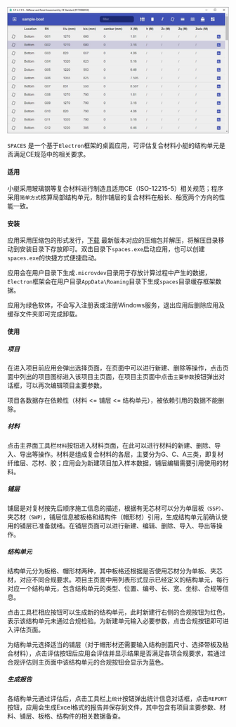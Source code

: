 ![spaces main ui](./images/spaces-main.jpg)

`SPACES` 是一个基于`Electron`框架的桌面应用，可评估复合材料小艇的结构单元是否满足CE规范中的相关要求。

#### 适用

小艇采用玻璃钢等复合材料进行制造且适用CE（ISO-12215-5）相关规范；程序采用`简单方式`核算局部结构单元，制作铺层的复合材料在船长、船宽两个方向的性能一致。

#### 安装

应用采用压缩包的形式发行，[下载](https://github.com/microvdev/spaces/releases) 最新版本对应的压缩包并解压，将解压目录移动到安装目录下存放即可。双击目录下`spaces.exe`启动应用，也可以创建`spaces.exe`的快捷方式便捷启动。

应用会在用户目录下生成`.microvdev`目录用于存放计算过程中产生的数据，`Electron`框架会在用户目录`AppData\Roaming`目录下生成`spaces`目录缓存框架数据。

应用为绿色软体，不会写入注册表或注册Windows服务，退出应用后删除应用及缓存文件夹即可完成卸载。

#### 使用

##### 项目

在进入项目前应用会弹出选择页面，在页面中可以进行新建、删除等操作，点击页面中列出的项目图标进入该项目主页面，在项目主页面中点击`主要参数`按钮弹出对话框，可以再次编辑项目主要参数。

项目各数据存在依赖性（材料 <= 铺层 <= 结构单元），被依赖引用的数据不能删除。

##### 材料

点击主界面工具栏`材料`按钮进入材料页面，在此可以进行材料的新建、删除、导入、导出等操作。材料是组成复合材料的各层，主要分为G、C、A三类，即复材纤维层、芯材、胶；应用会为新建项目加入样本数据，铺层编辑需要引用使用的材料。

##### 铺层

铺层是对复材按先后顺序施工信息的描述，根据有无芯材可以分为单层板`（SSP）`、夹芯材`（SWP）`，铺层信息被板格和结构件（帽形材）引用，生成结构单元前确认使用的铺层已准备就绪。在铺层页面可以进行新建、编辑、删除、导入、导出等操作。

##### 结构单元

结构单元分为板格、帽形材两种，其中板格还根据是否使用芯材分为单板、夹芯材，对应不同合规要求。项目主页面中用列表形式显示已经定义的结构单元，每行对应一个结构单元，包含结构单元的类型、位置、编号、长、宽、坐标、合规等信息。

点击工具栏相应按钮可以生成新的结构单元，此时新建行右侧的合规按钮为红色，表示该结构单元未通过合规检验。为新建单元输入必要参数，点击合规按钮即可进入评估页面。

为结构单元选择适当的铺层（对于帽形材还需要输入结构剖面尺寸、选择带板及粘合材料），点击评估按钮后应用会评估并显示结果是否满足各项合规要求，若通过合规评估则主页面中该结构单元的合规按钮会显示为蓝色。

##### 生成报告

各结构单元通过评估后，点击工具栏上`统计`按钮弹出统计信息对话框，点击`REPORT`按钮，应用会生成Excel格式的报告并保存到文件，其中包含有项目主要参数、材料、铺层、板格、结构件的相关数据备查。
